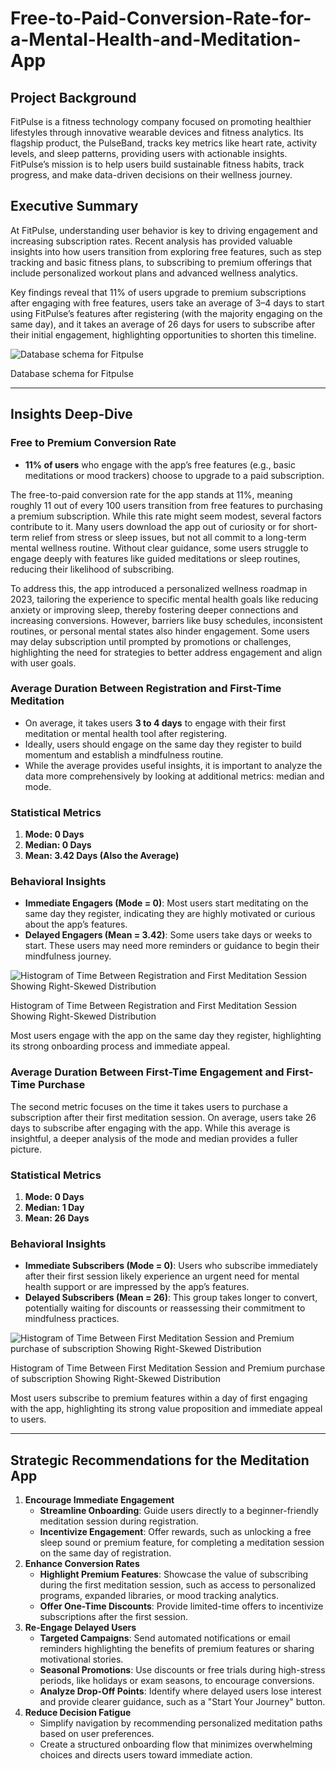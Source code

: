 # Free-to-Paid-Conversion-Rate-for-a-Mental-Health-and-Meditation-App
## Project Background

FitPulse is a fitness technology company focused on promoting healthier lifestyles through innovative wearable devices and fitness analytics. Its flagship product, the PulseBand, tracks key metrics like heart rate, activity levels, and sleep patterns, providing users with actionable insights. FitPulse’s mission is to help users build sustainable fitness habits, track progress, and make data-driven decisions on their wellness journey.

## Executive Summary

At FitPulse, understanding user behavior is key to driving engagement and increasing subscription rates. Recent analysis has provided valuable insights into how users transition from exploring free features, such as step tracking and basic fitness plans, to subscribing to premium offerings that include personalized workout plans and advanced wellness analytics.

Key findings reveal that 11% of users upgrade to premium subscriptions after engaging with free features, users take an average of 3–4 days to start using FitPulse’s features after registering (with the majority engaging on the same day), and it takes an average of 26 days for users to subscribe after their initial engagement, highlighting opportunities to shorten this timeline.

![Database schema for Fitpulse](https://prod-files-secure.s3.us-west-2.amazonaws.com/07b99c93-b4fd-4b13-854b-b92974c04feb/651ee98b-b555-4c6b-9303-42b4312310d8/image.png)

Database schema for Fitpulse

---

## Insights Deep-Dive

### Free to Premium Conversion Rate

- **11% of users** who engage with the app’s free features (e.g., basic meditations or mood trackers) choose to upgrade to a paid subscription.

The free-to-paid conversion rate for the app stands at 11%, meaning roughly 11 out of every 100 users transition from free features to purchasing a premium subscription. While this rate might seem modest, several factors contribute to it. Many users download the app out of curiosity or for short-term relief from stress or sleep issues, but not all commit to a long-term mental wellness routine. Without clear guidance, some users struggle to engage deeply with features like guided meditations or sleep routines, reducing their likelihood of subscribing.

To address this, the app introduced a personalized wellness roadmap in 2023, tailoring the experience to specific mental health goals like reducing anxiety or improving sleep, thereby fostering deeper connections and increasing conversions. However, barriers like busy schedules, inconsistent routines, or personal mental states also hinder engagement. Some users may delay subscription until prompted by promotions or challenges, highlighting the need for strategies to better address engagement and align with user goals.

### **Average Duration Between Registration and First-Time Meditation**

- On average, it takes users **3 to 4 days** to engage with their first meditation or mental health tool after registering.
- Ideally, users should engage on the same day they register to build momentum and establish a mindfulness routine.
- While the average provides useful insights, it is important to analyze the data more comprehensively by looking at additional metrics: median and mode.

### **Statistical Metrics**

1. **Mode: 0 Days**
2. **Median: 0 Days**
3. **Mean: 3.42 Days (Also the Average)**

### **Behavioral Insights**

- **Immediate Engagers (Mode = 0)**: Most users start meditating on the same day they register, indicating they are highly motivated or curious about the app’s features.
- **Delayed Engagers (Mean = 3.42)**: Some users take days or weeks to start. These users may need more reminders or guidance to begin their mindfulness journey.

![Histogram of Time Between Registration and First Meditation Session Showing Right-Skewed Distribution](https://prod-files-secure.s3.us-west-2.amazonaws.com/07b99c93-b4fd-4b13-854b-b92974c04feb/bb86a696-0a4e-4ae4-b5d5-6f3caeebc212/Screenshot_2024-12-04_133618.png)

Histogram of Time Between Registration and First Meditation Session Showing Right-Skewed Distribution

Most users engage with the app on the same day they register, highlighting its strong onboarding process and immediate appeal. 

### **Average Duration Between First-Time Engagement and First-Time Purchase**

The second metric focuses on the time it takes users to purchase a subscription after their first meditation session. On average, users take 26 days to subscribe after engaging with the app. While this average is insightful, a deeper analysis of the mode and median provides a fuller picture.

### **Statistical Metrics**

1. **Mode: 0 Days**
2. **Median: 1 Day**
3. **Mean: 26 Days**

### **Behavioral Insights**

- **Immediate Subscribers (Mode = 0)**: Users who subscribe immediately after their first session likely experience an urgent need for mental health support or are impressed by the app’s features.
- **Delayed Subscribers (Mean = 26)**: This group takes longer to convert, potentially waiting for discounts or reassessing their commitment to mindfulness practices.

![Histogram of Time Between First Meditation Session and Premium purchase of subscription Showing Right-Skewed Distribution](https://prod-files-secure.s3.us-west-2.amazonaws.com/07b99c93-b4fd-4b13-854b-b92974c04feb/0c081a2e-3eac-48cb-8cc8-459f40157e17/image.png)

Histogram of Time Between First Meditation Session and Premium purchase of subscription Showing Right-Skewed Distribution

Most users subscribe to premium features within a day of first engaging with the app, highlighting its strong value proposition and immediate appeal to users.

---

## **Strategic Recommendations for the Meditation App**

1. **Encourage Immediate Engagement**
    - **Streamline Onboarding**: Guide users directly to a beginner-friendly meditation session during registration.
    - **Incentivize Engagement**: Offer rewards, such as unlocking a free sleep sound or premium feature, for completing a meditation session on the same day of registration.
2. **Enhance Conversion Rates**
    - **Highlight Premium Features**: Showcase the value of subscribing during the first meditation session, such as access to personalized programs, expanded libraries, or mood tracking analytics.
    - **Offer One-Time Discounts**: Provide limited-time offers to incentivize subscriptions after the first session.
3. **Re-Engage Delayed Users**
    - **Targeted Campaigns**: Send automated notifications or email reminders highlighting the benefits of premium features or sharing motivational stories.
    - **Seasonal Promotions**: Use discounts or free trials during high-stress periods, like holidays or exam seasons, to encourage conversions.
    - **Analyze Drop-Off Points**: Identify where delayed users lose interest and provide clearer guidance, such as a "Start Your Journey" button.
4. **Reduce Decision Fatigue**
    - Simplify navigation by recommending personalized meditation paths based on user preferences.
    - Create a structured onboarding flow that minimizes overwhelming choices and directs users toward immediate action.
